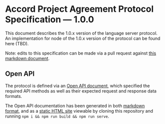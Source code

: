 # Accord Project Agreement Protocol Specification — 1.0.0

This document describes the 1.0.x version of the language server protocol. An implementation for node of the 1.0.x version of the protocol can be found here (TBD).

Note: edits to this specification can be made via a pull request against [this markdown document](specification.md).

## Open API

The protocol is defined via an [Open API document](./openapi.json), which specified the required API methods as well as their expected request and response data formats.

The Open API documentation has been generated in both [markdown format](./index.md), and as a [static HTML site](./_site/index.html) viewable by cloning this repository and running `npm i && npm run build && npm run serve`.